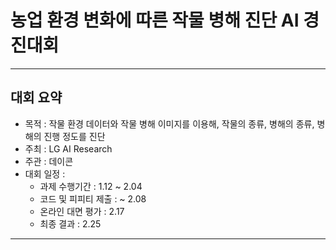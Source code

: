 # 농업 환경 변화에 따른 작물 병해 진단 AI 경진대회 

---

## 대회 요약 <br>

- 목적 : 작물 환경 데이터와 작물 병해 이미지를 이용해, 작물의 종류, 병해의 종류, 병해의 진행 정도를 진단
- 주최 : LG AI Research 
- 주관 : 데이콘
- 대회 일정 : 
  - 과제 수행기간 : 1.12 ~ 2.04
  - 코드 및 피피티 제출 : ~ 2.08
  - 온라인 대면 평가 : 2.17
  - 최종 결과 : 2.25  
---

